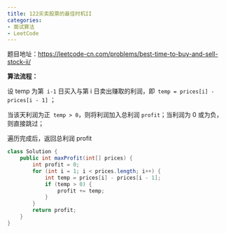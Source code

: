 ```yaml
---
title: 122买卖股票的最佳时机II
categories:
- 面试算法 
- LeetCode
---
```


题目地址：https://leetcode-cn.com/problems/best-time-to-buy-and-sell-stock-ii/

**算法流程：**

设 temp 为第` i-1` 日买入与第 i 日卖出赚取的利润，即` temp = prices[i] - prices[i - 1]` ；

当该天利润为正` temp > 0`，则将利润加入总利润 `profit`；当利润为 0 或为负，则直接跳过；

遍历完成后，返回总利润 profit

```java
class Solution {
    public int maxProfit(int[] prices) {
        int profit = 0;
        for (int i = 1; i < prices.length; i++) {
            int temp = prices[i] - prices[i - 1];
            if (temp > 0) {
                profit += temp;
            }
        }
        return profit;
    }
}
```


